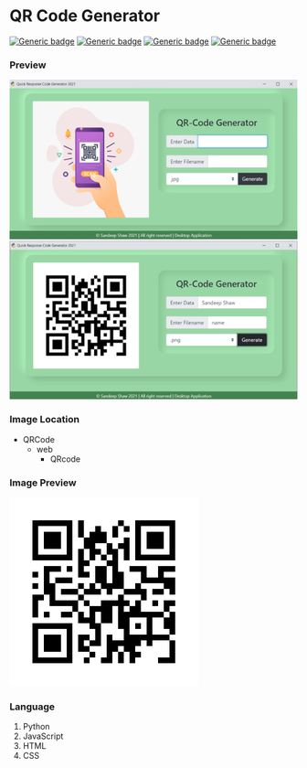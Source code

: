 # QR Code Generator
[![Generic badge](https://img.shields.io/badge/DOWNLOAD-CLICK%20-ffff33.svg)](https://github.com/sandeep-shaw10/qr-code-generator/tree/main/dist)
[![Generic badge](https://img.shields.io/badge/VERSION-v1.0-ffff33.svg)](https://github.com/sandeep-shaw10/qr-code-generator)
[![Generic badge](https://img.shields.io/badge/YEAR-2021-ff3333.svg)](https://github.com/sandeep-shaw10/qr-code-generator)
[![Generic badge](https://img.shields.io/badge/LICENSE-MIT-9933ff.svg)](https://github.com/sandeep-shaw10/qr-code-generator/blob/main/LICENSE)

### Preview
![GitHub Logo](Preview1.png)
![GitHub Logo](Preview2.png)

### Image Location
* QRCode
    * web
        * QRcode

### Image Preview
![GitHub Logo](web/QRcode/name.png)

### Language
1.  Python
2. JavaScript
3. HTML
4. CSS
